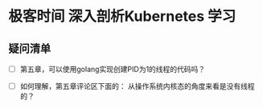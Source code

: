 # 极客时间 深入剖析Kubernetes 学习


## 疑问清单
- [ ] 第五章，可以使用golang实现创建PID为1的线程的代码吗？ 

- [ ] 如何理解，第五章评论区下面的： 从操作系统内核态的角度来看是没有线程的？
